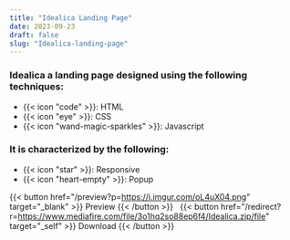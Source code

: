 ```yaml
---
title: "Idealica Landing Page"
date: 2023-09-23
draft: false
slug: "Idealica-landing-page"
---
```

### __Idealica__ a __landing page__ designed using the following techniques:
- {{< icon "code" >}}: HTML
- {{< icon "eye" >}}: CSS
- {{< icon "wand-magic-sparkles" >}}: Javascript  

### It is characterized by the following:
- {{< icon "star" >}}: Responsive
- {{< icon "heart-empty" >}}:  Popup

<!--adsense-->

{{< button href="/preview?p=https://i.imgur.com/oL4uX04.png" target="_blank" >}}
Preview
{{< /button >}} &nbsp; {{< button href="/redirect?r=https://www.mediafire.com/file/3o1hq2so88ep6f4/Idealica.zip/file" target="_self" >}}
Download
{{< /button >}}